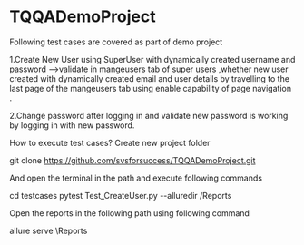 # TQQADemoProject

Following test cases are covered as part of demo project 

1.Create New User using SuperUser with dynamically created username and password -->validate in mangeusers tab of super users ,whether new user created with dynamically created email and user details by travelling to the last page of the mangeusers tab using enable capability of page navigation .

2.Change password after logging in and validate new password is working by logging in with new password.

How to execute test cases?
Create new project folder 

git clone https://github.com/svsforsuccess/TQQADemoProject.git

And open the terminal in the path and execute following commands

cd testcases
pytest Test_CreateUser.py --alluredir /Reports


Open the reports in the following path using following command

allure serve \Reports








